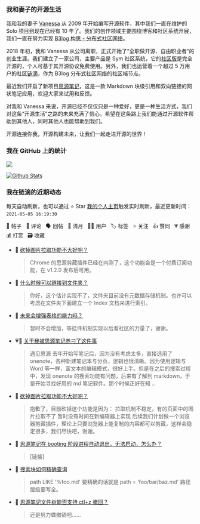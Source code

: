 ### 我和妻子的开源生活

我和我的妻子 [Vanessa](https://github.com/Vanessa219) 从 2009 年开始编写开源软件，其中我们一直在维护的 Solo 项目到现在已经有 10 年了。我们的创作领域主要围绕博客和社区系统开展，我们一直在努力实现 [B3log 构思 - 分布式社区网络](https://ld246.com/article/1546941897596)。

2018 年初，我和 Vanessa 从公司离职，正式开始了“全职做开源、自由职业者”的创业生涯。我们建立了一家公司，主要产品是 Sym 社区系统，它的[社区版](https://github.com/88250/symphony)是完全开源的，个人可基于其开源协议免费使用。另外，我们也运营着一个超过 5 万用户的社区[链滴](https://ld246.com)，作为 B3log 分布式社区网络的社区端节点。

最近我们开启了新项目[思源笔记](https://github.com/siyuan-note/siyuan)，这是一款 Markdown 块级引用和双向链接的网状笔记应用，欢迎大家来试用和反馈。

对我和 Vanessa 来说，开源已经不仅仅只是一种爱好，更是一种生活方式，我们对这条“开源生活”之路的未来充满了信心。希望在这条路上我们能通过开源软件帮助到其他人，同时其他人也能帮助到我们。

开源连接你我，开源构建未来，让我们一起走进开源的世界！

### 我在 GitHub 上的统计

<a title="Hits" target="_blank" href="https://github.com/88250/88250"><img src="https://hits.b3log.org/88250/88250.svg"></a>

[![Github Stats](https://github-readme-stats.vercel.app/api?username=88250&theme=tokyonight&show_icons=true)](https://github.com/88250)

<!--events start -->

### 我在链滴的近期动态

每天自动刷新，也可以通过 ⭐️ Star [我的个人主页](https://github.com/88250/88250)触发实时刷新，最近更新时间：`2021-05-05 16:19:30`

📝 帖子 &nbsp; 💬 评论 &nbsp; 🗣 回帖 &nbsp; 🌙 清月 &nbsp; 👨‍💻 用户 &nbsp; 🏷️ 标签 &nbsp; ⭐️ 关注 &nbsp; 👍 赞同 &nbsp; 💗 感谢 &nbsp; 💰 打赏 &nbsp; 🗃 收藏

* 💬 [砍掉图片拉取功能不大好吧？](https://ld246.com/article/1620105766106/comment/1620181238375#comments)

  > Chrome 的思源剪藏插件已经在内测了，这个功能会是一个付费订阅功能，在 v1.2.0 发布后可用。
* 💬 [什么时候可以链接到文件夹？](https://ld246.com/article/1620141860410/comment/1620144389116#comments)

  > 你好，这个估计实现不了，文件夹目前没有元数据存储机制。也许可以考虑在文件夹下面建立一个 Index 文档来进行索引。
* 💬 [未来会增强表格的能力吗？](https://ld246.com/article/1620137488818/comment/1620144302865#comments)

  > 暂时不会增加，等挂件机制实现以后看社区的力量了，谢谢。
* 💗📝 [关于我被思源笔记养刁了这件事](https://ld246.com/article/1620127119360)

  > 遇见思源 去年开始写笔记后，因为没有考虑太多，直接选用了 onenote，各种新建笔记本与分页，逻辑也很清晰。因为使用逻辑与 Word 等一样，富文本的编辑模式，很好上手。但是在之后的搜索过程中，发现 onenote 的搜索功能有问题，后来有了解到 markdown，于是开始寻找好用的 md 笔记软件。那个时候正好在知 ..
* 💬 [砍掉图片拉取功能不大好吧？](https://ld246.com/article/1620105766106/comment/1620109311607#comments)

  > 抱歉了，目前砍掉这个功能是因为： 拉取机制不稳定，有的页面中的图片拉取不了 暂时没有时间在新编辑器上实现 后续我们计划做一个浏览器剪藏插件，理论上只要浏览器上能复制的内容都可以剪藏，这样会稳定很多，我们尽快吧，谢谢。
* 💬 [思源笔记在 booting 阶段进程自动退出，无法启动，怎么办？](https://ld246.com/article/1620094543922/comment/1620096478421#comments)

  > [链接]
* 💬 [搜索块如何精确查询](https://ld246.com/article/1620087746527/comment/1620096374054#comments)

  > path LIKE '%foo.md' 要精确的话就是 path = 'foo/bar/baz.md' 路径层级要写全。
* 💬 [思源笔记文件树能否支持 ctl+z 撤回？](https://ld246.com/article/1619711381965/comment/1620096198548#comments)

  > 还是努力做撤销吧……


<!--events end -->
